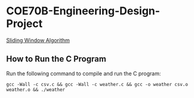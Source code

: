 # COE70B-Engineering-Design-Project

[Sliding Window Algorithm](https://www.hindawi.com/journals/isrn/2013/156540/)

## How to Run the C Program
Run the following command to compile and run the C program:

`gcc -Wall -c csv.c && gcc -Wall -c weather.c && gcc -o weather csv.o weather.o && ./weather`
